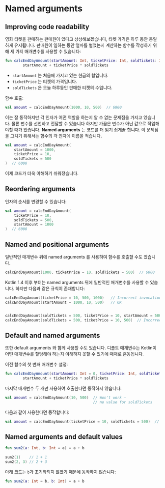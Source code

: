 # Named arguments

## Improving code readability

영화 티켓을 판매하는 판매원이 있다고 상상해보겠습니다, 티켓 가격은 하루 동안 동일하게 유지됩니다. 판매원이 일하는 동안 얼마를 벌었는지 계산하는 함수를 작성하기 위해 세 가지 매개변수를 사용할 수 있습니다:

```kotlin
fun calcEndDayAmount(startAmount: Int, ticketPrice: Int, soldTickets: Int) =
        startAmount + ticketPrice * soldTickets
```

- `startAmount` 는 처음에 가지고 있는 현금의 합입니다.
- `ticketPrice` 는 티켓의 가격입니다.
- `soldTickets` 은 오늘 하루동안 판매한 티켓의 수입니다.

함수 호출:

```kotlin
val amount = calcEndDayAmount(1000, 10, 500)  // 6000
```

이는 잘 동작하지만 각 인자가 어떤 역할을 하는지 알 수 없는 문제점을 가지고 있습니다. 물론 변수를 선언하고 전달할 수 있습니다 하지만 가끔은 변수가 아닌 값으로 작업해야할 때가 있습니다. **Named arguments** 는 코드를 더 읽기 쉽게끔 합니다. 이 문제점을 고치기 위해서는 함수의 각 인자에 이름을 적습니다.

```kotlin
val amount = calcEndDayAmount(
    startAmount = 1000,
    ticketPrice = 10,
    soldTickets = 500
)  // 6000
```

이제 코드가 더욱 이해하기 쉬워졌습니다.



## Reordering arguments

인자의 순서를 변경할 수 있습니다:

```kotlin
val amount = calcEndDayAmount(
    ticketPrice = 10,
    soldTickets = 500,
    startAmount = 1000
)  // 6000
```



## Named and positional arguments

일반적인 매개변수 뒤에 named arguments 를 사용하여 함수를 호출할 수도 있습니다.

```kotlin
calcEndDayAmount(1000, ticketPrice = 10, soldTickets = 500)  // 6000
```

Kotlin 1.4 이후 부터는 named arguments 뒤에 일반적인 매개변수를 사용할 수 있습니다. 하지만 다음과 같은 규칙이 존재합니다:

```kotlin
calcEndDayAmount(ticketPrice = 10, 500, 1000)   // Incorrect invocation!
calcEndDayAmount(startAmount = 1000, 10, 500)   // OK


calcEndDayAmount(soldTickets = 500, ticketPrice = 10, startAmount = 500) // OK
calcEndDayAmount(soldTickets = 500, ticketPrice = 10, 500)  // Incorrect invocation!
```



## Default and named arguments

또한 default arguments 와 함께 사용할 수도 있습니다. 디폴트 매개변수는 Kotlin이 어떤 매개변수를 할당해야 하는지 이해하지 못할 수 있기에 때때로 혼동됩니다.

이전 함수의 첫 번째 매개변수 설정:

```kotlin
fun calcEndDayAmount(startAmount: Int = 0, ticketPrice: Int, soldTickets: Int) =
        startAmount + ticketPrice * soldTickets
```

마지막 매개변수 두 개만 사용하여 호출한다면 동작하지 않습니다: 

```kotlin
val amount = calcEndDayAmount(10, 500)  // Won't work —
                                        // no value for soldTickets
```

다음과 같이 사용한다면 동작합니다:

```kotlin
val amount = calcEndDayAmount(ticketPrice = 10, soldTickets = 500)  // 5000
```



## Named arguments and default values

```kotlin
fun sum2(a: Int, b: Int = a) = a + b
 
sum2(1)    // 1 + 1
sum2(2, 3) // 2 + 3
```

아래 코드는 `b`가 초기화되지 않았기 때문에 동작하지 않습니다:

```kotlin
fun sum2(a: Int = b, b: Int) = a + b
```
